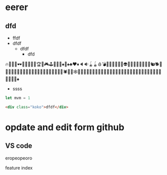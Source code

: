 # eerer

## dfd


* ffdf
* dfdf
    * dfdf
        * dfd

🔥👗🧤🧦🕶💋🎱🥇🥈🥉🏆🧩🎮🕹🎰🎲🔮♠🧸♠♣♥♦🔈🔉🪀🪀🩸💣🚬🔋🔌🙄🤑🤖👽👾🐙🦔🐉🐍🐢🐊🦎🐿🐕🦌🐎🐕‍🦺🐅🐪🐖🦨🐘🐁🦈🦦🦖🐓🐚🐜🐝🐛🦇🦋🦚🕷🦂🐞🕸🦠👤🦾🧠👀👯‍♂️👯‍♀️🧜‍♂️🧜‍♀️🧛‍♂️🧛‍♀️🧚‍♂️🧚‍♀️🦸‍♀️🦸‍♂️🦹‍♀️🦹‍♂️🧙‍♀️🧙‍♂️♠️

* ssss



```javascript
let mvm = 1
```
```html
<div class="koko">dfdf</div>
```

# opdate and edit form github

## VS code 

eropeopeoro

feature index